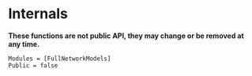 # Internals

**These functions are not public API, they may change or be removed at any time.**

```@autodocs
Modules = [FullNetworkModels]
Public = false
```
